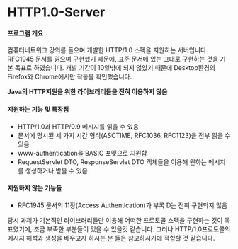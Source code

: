 ﻿# HTTP1.0-Server

#### 프로그램 개요
컴퓨터네트워크 강의를 들으며 개발한 HTTP/1.0 스펙을 지원하는 서버입니다.
RFC1945 문서를 읽으며 구현했기 때문에,
표준 문서에 있는 그대로 구현하는 것을 기본 목표로 하였습니다.
개발 기간이 10일밖에 되지 않았기 때문에 Desktop환경의 Firefox와 Chrome에서만 작동을 확인했습니다. 

**Java의 HTTP지원을 위한 라이브러리들을 전혀 이용하지 않음**

#### 지원하는 기능 및 특장점
- HTTP/1.0과 HTTP/0.9 메시지를 읽을 수 있음
- 문서에 명시된 세 가지 시간 형식(ASCTIME, RFC1036, RFC1123)을 전부 읽을 수 있음
- www-authentication을 BASIC 포맷으로 지원함
- RequestServlet DTO, ResponseServlet DTO 객체들을 이용해 원하는 메시지를 생성하거나 받을 수 있음

#### 지원하지 않는 기능들
- RFC1945 문서의 11장(Access Authentication)과 부록 D는 전혀 구현되지 않음


당시 과제가 기본적인 라이브러리들만 이용해 어떠한 프로토콜 스펙을 구현하는 것이 목표였기에,
조금 부족한 부분들이 있을 수 있을것 같습니다. 그러나 HTTP/1.0프로토콜의 메시지 해석과 생성을 배우고자 하시는 분 들은 참고하시기에 적합할 것 같습니다.
